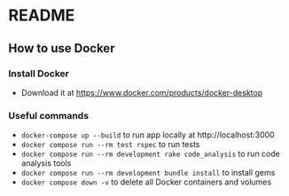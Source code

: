 # README

## How to use Docker

### Install Docker
- Download it at https://www.docker.com/products/docker-desktop

### Useful commands

- `docker-compose up --build` to run app locally at http://localhost:3000
- `docker compose run --rm test rspec` to run tests
- `docker compose run --rm development rake code_analysis` to run code analysis tools
- `docker compose run --rm development bundle install` to install gems
- `docker compose down -v` to delete all Docker containers and volumes
